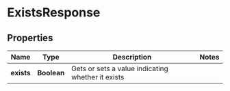 
# ExistsResponse

## Properties
Name | Type | Description | Notes
------------ | ------------- | ------------- | -------------
**exists** | **Boolean** | Gets or sets a value indicating whether it exists | 



